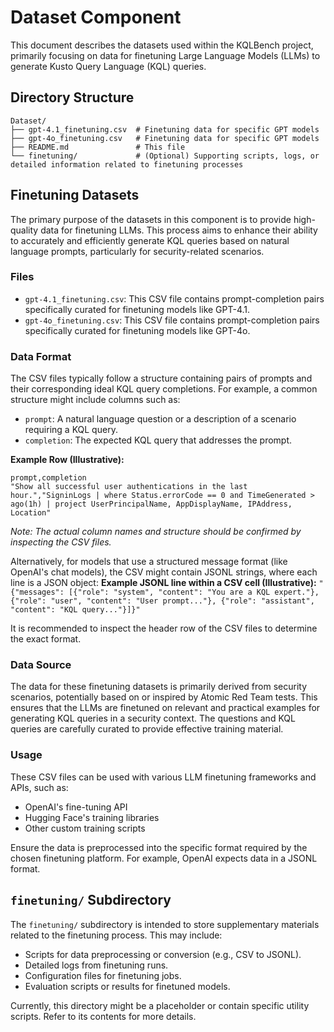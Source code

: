 <!-- filepath: d:\Development\HSLU\WIPRO\Benchmark_Temp\Dataset\README.md -->
# Dataset Component

This document describes the datasets used within the KQLBench project, primarily focusing on data for finetuning Large Language Models (LLMs) to generate Kusto Query Language (KQL) queries.

## Directory Structure

```
Dataset/
├── gpt-4.1_finetuning.csv  # Finetuning data for specific GPT models
├── gpt-4o_finetuning.csv   # Finetuning data for specific GPT models
├── README.md               # This file
└── finetuning/             # (Optional) Supporting scripts, logs, or detailed information related to finetuning processes
```

## Finetuning Datasets

The primary purpose of the datasets in this component is to provide high-quality data for finetuning LLMs. This process aims to enhance their ability to accurately and efficiently generate KQL queries based on natural language prompts, particularly for security-related scenarios.

### Files

-   `gpt-4.1_finetuning.csv`: This CSV file contains prompt-completion pairs specifically curated for finetuning models like GPT-4.1.
-   `gpt-4o_finetuning.csv`: This CSV file contains prompt-completion pairs specifically curated for finetuning models like GPT-4o.

### Data Format

The CSV files typically follow a structure containing pairs of prompts and their corresponding ideal KQL query completions. For example, a common structure might include columns such as:

-   `prompt`: A natural language question or a description of a scenario requiring a KQL query.
-   `completion`: The expected KQL query that addresses the prompt.

**Example Row (Illustrative):**
```csv
prompt,completion
"Show all successful user authentications in the last hour.","SigninLogs | where Status.errorCode == 0 and TimeGenerated > ago(1h) | project UserPrincipalName, AppDisplayName, IPAddress, Location"
```
*Note: The actual column names and structure should be confirmed by inspecting the CSV files.*

Alternatively, for models that use a structured message format (like OpenAI's chat models), the CSV might contain JSONL strings, where each line is a JSON object:
**Example JSONL line within a CSV cell (Illustrative):**
`"{"messages": [{"role": "system", "content": "You are a KQL expert."}, {"role": "user", "content": "User prompt..."}, {"role": "assistant", "content": "KQL query..."}]}"`

It is recommended to inspect the header row of the CSV files to determine the exact format.

### Data Source

The data for these finetuning datasets is primarily derived from security scenarios, potentially based on or inspired by Atomic Red Team tests. This ensures that the LLMs are finetuned on relevant and practical examples for generating KQL queries in a security context. The questions and KQL queries are carefully curated to provide effective training material.

### Usage

These CSV files can be used with various LLM finetuning frameworks and APIs, such as:
-   OpenAI's fine-tuning API
-   Hugging Face's training libraries
-   Other custom training scripts

Ensure the data is preprocessed into the specific format required by the chosen finetuning platform. For example, OpenAI expects data in a JSONL format.

## `finetuning/` Subdirectory

The `finetuning/` subdirectory is intended to store supplementary materials related to the finetuning process. This may include:
-   Scripts for data preprocessing or conversion (e.g., CSV to JSONL).
-   Detailed logs from finetuning runs.
-   Configuration files for finetuning jobs.
-   Evaluation scripts or results for finetuned models.

Currently, this directory might be a placeholder or contain specific utility scripts. Refer to its contents for more details.
